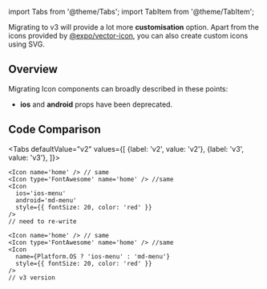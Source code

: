 import Tabs from '@theme/Tabs';
import TabItem from '@theme/TabItem';

Migrating to v3 will provide a lot more **customisation** option. Apart from the icons provided by [@expo/vector-icon](https://github.com/expo/vector-icons), you can also create custom icons using SVG.

## Overview

Migrating Icon components can broadly described in these points:

- **ios** and **android** props have been deprecated.

## Code Comparison

<Tabs
defaultValue="v2"
values={[
{label: 'v2', value: 'v2'},
{label: 'v3', value: 'v3'},
]}>
<TabItem value="v2">

```tsx
<Icon name='home' /> // same
<Icon type='FontAwesome' name='home' /> //same
<Icon
  ios='ios-menu'
  android='md-menu'
  style={{ fontSize: 20, color: 'red' }}
/>
// need to re-write
```

</TabItem>
<TabItem value="v3">

```tsx
<Icon name='home' /> // same
<Icon type='FontAwesome' name='home' /> //same
<Icon
  name={Platform.OS ? 'ios-menu' : 'md-menu'}
  style={{ fontSize: 20, color: 'red' }}
/>
// v3 version
```

</TabItem>
</Tabs>
